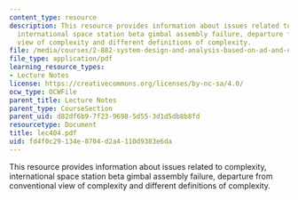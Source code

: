 ```yaml
---
content_type: resource
description: This resource provides information about issues related to complexity,
  international space station beta gimbal assembly failure, departure from conventional
  view of complexity and different definitions of complexity.
file: /media/courses/2-882-system-design-and-analysis-based-on-ad-and-complexity-theories-spring-2005/fd4f0c29134e8704d2a4110d9383e6da_lec404.pdf
file_type: application/pdf
learning_resource_types:
- Lecture Notes
license: https://creativecommons.org/licenses/by-nc-sa/4.0/
ocw_type: OCWFile
parent_title: Lecture Notes
parent_type: CourseSection
parent_uid: d82df6b9-7f23-9698-5d55-3d1d5db8b8fd
resourcetype: Document
title: lec404.pdf
uid: fd4f0c29-134e-8704-d2a4-110d9383e6da
---
```

This resource provides information about issues related to complexity, international space station beta gimbal assembly failure, departure from conventional view of complexity and different definitions of complexity.